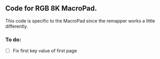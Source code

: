 ## Code for RGB 8K MacroPad.

This code is specific to the MacroPad since the remapper works a little differently.

### To do:
- [ ] Fix first key value of first page
